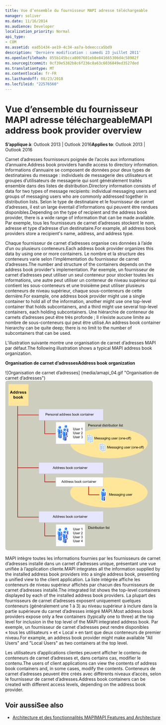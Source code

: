 ```yaml
---
title: Vue d’ensemble du fournisseur MAPI adresse téléchargeable
manager: soliver
ms.date: 11/16/2014
ms.audience: Developer
localization_priority: Normal
api_type:
- COM
ms.assetid: ead51434-ae19-4c34-aa7a-bdeeccca5bd9
description: 'Derniére modification : samedi 23 juillet 2011'
ms.openlocfilehash: 855b145bcca8007601eb8e841665306d4c58982f
ms.sourcegitcommit: 0cf39e5382b8c6f236c8a63c6036849ed3527ded
ms.translationtype: MT
ms.contentlocale: fr-FR
ms.lasthandoff: 08/23/2018
ms.locfileid: "22576560"
---
```

# <a name="mapi-address-book-provider-overview"></a><span data-ttu-id="12951-103">Vue d’ensemble du fournisseur MAPI adresse téléchargeable</span><span class="sxs-lookup"><span data-stu-id="12951-103">MAPI address book provider overview</span></span>
  
<span data-ttu-id="12951-104">**S’applique à**: Outlook 2013 | Outlook 2016</span><span class="sxs-lookup"><span data-stu-id="12951-104">**Applies to**: Outlook 2013 | Outlook 2016</span></span> 
  
<span data-ttu-id="12951-105">Carnet d’adresses fournisseurs poignée de l’accès aux informations d’annuaire.</span><span class="sxs-lookup"><span data-stu-id="12951-105">Address book providers handle access to directory information.</span></span> <span data-ttu-id="12951-106">Informations d’annuaire se composent de données pour deux types de destinataires du message : individuels de messagerie des utilisateurs et groupes d’utilisateurs de messagerie qui sont généralement traités ensemble dans des listes de distribution.</span><span class="sxs-lookup"><span data-stu-id="12951-106">Directory information consists of data for two types of message recipients: individual messaging users and groups of messaging users who are commonly addressed together in distribution lists.</span></span> <span data-ttu-id="12951-107">Selon le type de destinataire et le fournisseur de carnet d’adresses, il est un large éventail d’informations qui peuvent être rendues disponibles.</span><span class="sxs-lookup"><span data-stu-id="12951-107">Depending on the type of recipient and the address book provider, there is a wide range of information that can be made available.</span></span> <span data-ttu-id="12951-108">Par exemple, tous les fournisseurs de carnet d’adresses stockent le nom, adresse et type d’adresse d’un destinataire.</span><span class="sxs-lookup"><span data-stu-id="12951-108">For example, all address book providers store a recipient's name, address, and address type.</span></span>
  
<span data-ttu-id="12951-109">Chaque fournisseur de carnet d’adresses organise ces données à l’aide d’un ou plusieurs conteneurs.</span><span class="sxs-lookup"><span data-stu-id="12951-109">Each address book provider organizes this data by using one or more containers.</span></span> <span data-ttu-id="12951-110">Le nombre et la structure des conteneurs varie selon l’implémentation du fournisseur de carnet d’adresses.</span><span class="sxs-lookup"><span data-stu-id="12951-110">The number and structure of the containers depends on the address book provider's implementation.</span></span> <span data-ttu-id="12951-111">Par exemple, un fournisseur de carnet d’adresses peut utiliser un seul conteneur pour stocker toutes les informations, une autre peut utiliser un conteneur de niveau supérieur qui contient les sous-conteneurs et une troisième peut utiliser plusieurs conteneurs de niveau supérieur, chaque sous-conteneurs de cette dernière.</span><span class="sxs-lookup"><span data-stu-id="12951-111">For example, one address book provider might use a single container to hold all of the information, another might use one top-level container that holds subcontainers, and a third might use several top-level containers, each holding subcontainers.</span></span> <span data-ttu-id="12951-112">Une hiérarchie de conteneur de carnets d’adresses peut être très profonde ; Il n’existe aucune limite au nombre de sous-conteneurs qui peut être utilisé.</span><span class="sxs-lookup"><span data-stu-id="12951-112">An address book container hierarchy can be quite deep; there is no limit to the number of subcontainers that can be used.</span></span>
  
<span data-ttu-id="12951-113">L’illustration suivante montre une organisation de carnet d’adresses MAPI par défaut.</span><span class="sxs-lookup"><span data-stu-id="12951-113">The following illustration shows a typical MAPI address book organization.</span></span>
  
<span data-ttu-id="12951-114">**Organisation de carnet d’adresses**</span><span class="sxs-lookup"><span data-stu-id="12951-114">**Address book organization**</span></span>
  
<span data-ttu-id="12951-115">![Organisation de carnet d’adresses] (media/amapi_04.gif "Organisation de carnet d’adresses")</span><span class="sxs-lookup"><span data-stu-id="12951-115">![Address book organization](media/amapi_04.gif "Address book organization")</span></span>
  
<span data-ttu-id="12951-116">MAPI intègre toutes les informations fournies par les fournisseurs de carnet d’adresses installé dans un carnet d’adresses unique, présentant une vue unifiée à l’application cliente.</span><span class="sxs-lookup"><span data-stu-id="12951-116">MAPI integrates all the information supplied by the installed address book providers into a single address book, presenting a unified view to the client application.</span></span> <span data-ttu-id="12951-117">La liste intégrée affiche les conteneurs de niveau supérieur affichés par chacun des fournisseurs de carnet d’adresses installé.</span><span class="sxs-lookup"><span data-stu-id="12951-117">The integrated list shows the top-level containers displayed by each of the installed address book providers.</span></span> <span data-ttu-id="12951-118">La plupart des fournisseurs de carnet d’adresses exposent uniquement quelques conteneurs (généralement une 1 à 3) au niveau supérieur à inclure dans la partie supérieure du carnet d’adresses intégré MAPI.</span><span class="sxs-lookup"><span data-stu-id="12951-118">Most address book providers expose only a few containers (typically one to three) at the top level for inclusion in the top level of the MAPI integrated address book.</span></span> <span data-ttu-id="12951-119">Par exemple, un fournisseur de carnet d’adresses peut rendre disponibles « tous les utilisateurs » et « Local » en tant que deux conteneurs de premier niveau.</span><span class="sxs-lookup"><span data-stu-id="12951-119">For example, an address book provider might make available "All Users" and "Local Users" as two containers at the top level.</span></span>
  
<span data-ttu-id="12951-120">Les utilisateurs d’applications clientes peuvent afficher le contenu de conteneurs de carnet d’adresses et, dans certains cas, modifier le contenu.</span><span class="sxs-lookup"><span data-stu-id="12951-120">The users of client applications can view the contents of address book containers and, in some cases, modify the contents.</span></span> <span data-ttu-id="12951-121">Conteneurs de carnet d’adresses peuvent être créés avec différents niveaux d’accès, selon le fournisseur de carnet d’adresses.</span><span class="sxs-lookup"><span data-stu-id="12951-121">Address book containers can be created with different access levels, depending on the address book provider.</span></span> 
  
## <a name="see-also"></a><span data-ttu-id="12951-122">Voir aussi</span><span class="sxs-lookup"><span data-stu-id="12951-122">See also</span></span>

- [<span data-ttu-id="12951-123">Architecture et des fonctionnalités MAPI</span><span class="sxs-lookup"><span data-stu-id="12951-123">MAPI Features and Architecture</span></span>](mapi-features-and-architecture.md)

